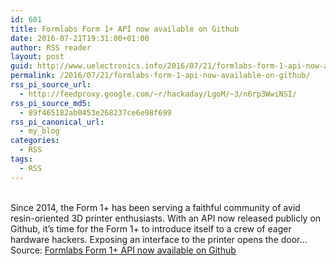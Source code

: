 ```yaml
---
id: 601
title: Formlabs Form 1+ API now available on Github
date: 2016-07-21T19:31:00+01:00
author: RSS reader
layout: post
guid: http://www.uelectronics.info/2016/07/21/formlabs-form-1-api-now-available-on-github/
permalink: /2016/07/21/formlabs-form-1-api-now-available-on-github/
rss_pi_source_url:
  - http://feedproxy.google.com/~r/hackaday/LgoM/~3/n6rp3WwiNSI/
rss_pi_source_md5:
  - 89f465182ab0453e268237ce6e98f699
rss_pi_canonical_url:
  - my_blog
categories:
  - RSS
tags:
  - RSS
---
```

&#013;  
Since 2014, the Form 1+ has been serving a faithful community of avid resin-oriented 3D printer enthusiasts. With an API now released publicly on Github, it’s time for the Form 1+ to introduce itself to a crew of eager hardware hackers. Exposing an interface to the printer opens the door…&#013;  
Source: <a href="http://feedproxy.google.com/~r/hackaday/LgoM/~3/n6rp3WwiNSI/" target="_blank">Formlabs Form 1+ API now available on Github</a>